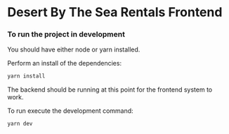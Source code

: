 # Desert By The Sea Rentals Frontend

### To run the project in development

You should have either node or yarn installed.


Perform an install of the dependencies:
```sh
yarn install
```


The backend should be running at this point for the frontend system to work.

To run execute the development command:

```sh
yarn dev
```